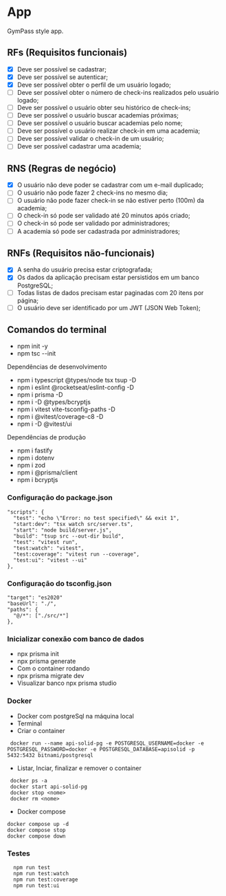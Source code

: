 # App

GymPass style app.

## RFs (Requisitos funcionais)

- [x] Deve ser possível se cadastrar;
- [x] Deve ser possível se autenticar;
- [x] Deve ser possível obter o perfil de um usuário logado;
- [ ] Deve ser possível obter o número de check-ins realizados pelo usuário logado;
- [ ] Deve ser possível o usuário obter seu histórico de check-ins;
- [ ] Deve ser possível o usuário buscar academias próximas;
- [ ] Deve ser possível o usuário buscar academias pelo nome;
- [ ] Deve ser possível o usuário realizar check-in em uma academia;
- [ ] Deve ser possível validar o check-in de um usuário;
- [ ] Deve ser possível cadastrar uma academia;

## RNS (Regras de negócio)

- [x] O usuário não deve poder se cadastrar com um e-mail duplicado;
- [ ] O usuário não pode fazer 2 check-ins no mesmo dia;
- [ ] O usuário não pode fazer check-in se não estiver perto (100m) da academia;
- [ ] O check-in só pode ser validado até 20 minutos após criado;
- [ ] O check-in só pode ser validado por administradores;
- [ ] A academia só pode ser cadastrada por administradores;

## RNFs (Requisitos não-funcionais)

- [x] A senha do usuário precisa estar criptografada;
- [x] Os dados da aplicação precisam estar persistidos em um banco PostgreSQL;
- [ ] Todas listas de dados precisam estar paginadas com 20 itens por página;
- [ ] O usuário deve ser identificado por um JWT (JSON Web Token);

## Comandos do terminal

- npm init -y
- npm tsc --init

Dependências de desenvolvimento

- npm i typescript @types/node tsx tsup -D
- npm i eslint @rocketseat/eslint-config -D
- npm i prisma -D
- npm i -D @types/bcryptjs
- npm i vitest vite-tsconfig-paths -D
- npm i @vitest/coverage-c8 -D
- npm i -D @vitest/ui

Dependências de produção

- npm i fastify
- npm i dotenv
- npm i zod
- npm i @prisma/client
- npm i bcryptjs

### Configuração do package.json

```
"scripts": {
  "test": "echo \"Error: no test specified\" && exit 1",
  "start:dev": "tsx watch src/server.ts",
  "start": "node build/server.js",
  "build": "tsup src --out-dir build",
  "test": "vitest run",
  "test:watch": "vitest",
  "test:coverage": "vitest run --coverage",
  "test:ui": "vitest --ui"
},
```

### Configuração do tsconfig.json

```
"target": "es2020"
"baseUrl": "./",
"paths": {
  "@/*": ["./src/*"]
},
```

### Inicializar conexão com banco de dados

- npx prisma init
- npx prisma generate
- Com o container rodando
- npx prisma migrate dev
- Visualizar banco npx prisma studio

### Docker

- Docker com postgreSql na máquina local
- Terminal
- Criar o container

```
 docker run --name api-solid-pg -e POSTGRESQL_USERNAME=docker -e POSTGRESQL_PASSWORD=docker -e POSTGRESQL_DATABASE=apisolid -p 5432:5432 bitnami/postgresql
```

- Listar, Inciar, finalizar e remover o container

```
 docker ps -a
 docker start api-solid-pg
 docker stop <nome>
 docker rm <nome>
```

- Docker compose

```
docker compose up -d
docker compose stop
docker compose down
```

### Testes

```
  npm run test
  npm run test:watch
  npm run test:coverage
  npm run test:ui
```
